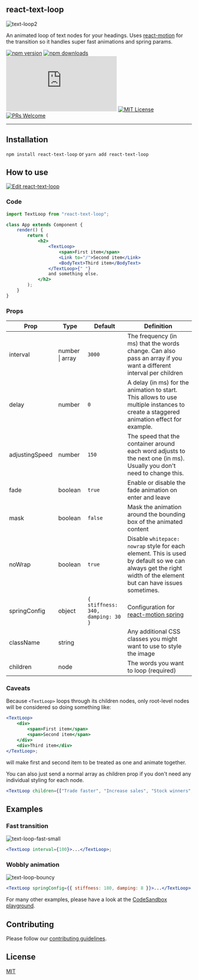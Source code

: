 ## react-text-loop

![text-loop2](https://cloud.githubusercontent.com/assets/38172/24254063/d5e9c38c-0fd9-11e7-9b75-46dc00421cd7.gif)

An animated loop of text nodes for your headings. Uses
[react-motion](https://github.com/chenglou/react-motion) for the transition so it handles super fast
animations and spring params.

[![npm version][version-badge]][npm]
[![npm downloads][downloads-badge]][npm]
[![gzip size][size-badge]][size]
[![MIT License][license-badge]][license]
[![PRs Welcome][prs-badge]][prs]

---

## Installation

`npm install react-text-loop` or `yarn add react-text-loop`

## How to use

[![Edit react-text-loop][codesandbox-badge]][codesandbox]

### Code

```jsx
import TextLoop from "react-text-loop";

class App extends Component {
    render() {
        return (
            <h2>
                <TextLoop>
                    <span>First item</span>
                    <Link to="/">Second item</Link>
                    <BodyText>Third item</BodyText>
                </TextLoop>{" "}
                and something else.
            </h2>
        );
    }
}
```

### Props

| Prop           | Type            | Default                           | Definition                                                                                                                                    |
| -------------- | --------------- | --------------------------------- | --------------------------------------------------------------------------------------------------------------------------------------------- |
| interval       | number \| array | `3000`                            | The frequency (in ms) that the words change. Can also pass an array if you want a different interval per children |
| delay       | number | `0`                            | A delay (in ms) for the animation to start. This allows to use multiple instances to create a staggered animation effect for example. |
| adjustingSpeed | number          | `150`                             | The speed that the container around each word adjusts to the next one (in ms). Usually you don't need to change this.                                                                 |
| fade           | boolean         | `true`                            | Enable or disable the fade animation on enter and leave                                                                                       |
| mask           | boolean         | `false`                           | Mask the animation around the bounding box of the animated content                                                                            |
| noWrap           | boolean         | `true`                           | Disable `whitepace: nowrap` style for each element. This is used by default so we can always get the right width of the element but can have issues sometimes. |
| springConfig   | object          | `{ stiffness: 340, damping: 30 }` | Configuration for [react-motion spring](https://github.com/chenglou/react-motion#--spring-val-number-config-springhelperconfig--opaqueconfig) |
| className | string | | Any additional CSS classes you might want to use to style the image |
| children       | node            |                                   | The words you want to loop (required)                                                                                                         |

### Caveats

Because `<TextLoop>` loops through its children nodes, only root-level nodes will be considered so
doing something like:

```jsx
<TextLoop>
    <div>
        <span>First item</span>
        <span>Second item</span>
    </div>
    <div>Third item</div>
</TextLoop>;
```

will make first and second item to be treated as one and animate together.

You can also just send a normal array as children prop if you don't need any individual styling for
each node.

```jsx
<TextLoop children={["Trade faster", "Increase sales", "Stock winners", "Price perfectly"]} />;
```

## Examples

### Fast transition

![text-loop-fast-small](https://cloud.githubusercontent.com/assets/38172/24275301/5d48c6e2-1026-11e7-85b8-e7cfe07f4714.gif)

```jsx
<TextLoop interval={100}>...</TextLoop>;
```

### Wobbly animation

![text-loop-bouncy](https://cloud.githubusercontent.com/assets/38172/24275347/b0e45b2c-1026-11e7-8e04-04bdafdef249.gif)

```jsx
<TextLoop springConfig={{ stiffness: 180, damping: 8 }}>...</TextLoop>;
```

For many other examples, please have a look at the [CodeSandbox playground][codesandbox].

## Contributing

Please follow our
[contributing guidelines](https://github.com/braposo/react-text-loop/blob/master/CONTRIBUTING.md).

## License

[MIT](https://github.com/braposo/react-text-loop/blob/master/LICENSE)

[npm]: https://www.npmjs.com/package/react-text-loop
[license]: https://github.com/braposo/react-text-loop/blob/master/LICENSE
[prs]: http://makeapullrequest.com
[size]: https://unpkg.com/react-text-loop/dist/react-text-loop.min.js
[version-badge]: https://img.shields.io/npm/v/react-text-loop.svg?style=flat-square
[downloads-badge]: https://img.shields.io/npm/dm/react-text-loop.svg?style=flat-square
[license-badge]: https://img.shields.io/npm/l/react-text-loop.svg?style=flat-square
[size-badge]: http://img.badgesize.io/https://unpkg.com/react-text-loop/dist/react-text-loop.min.js?compression=gzip&style=flat-square
[modules-badge]: https://img.shields.io/badge/module%20formats-umd%2C%20cjs%2C%20esm-green.svg?style=flat-square
[prs-badge]: https://img.shields.io/badge/PRs-welcome-brightgreen.svg?style=flat-square
[codesandbox-badge]: https://codesandbox.io/static/img/play-codesandbox.svg
[codesandbox]: https://codesandbox.io/s/github/braposo/react-text-loop/

